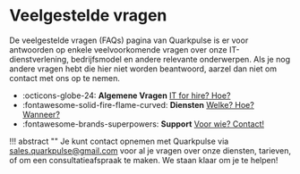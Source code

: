 # Veelgestelde vragen

De veelgestelde vragen (FAQs) pagina van Quarkpulse is er voor antwoorden op enkele veelvoorkomende vragen over onze IT-dienstverlening, bedrijfsmodel en andere relevante onderwerpen. Als je nog andere vragen hebt die hier niet worden beantwoord, aarzel dan niet om contact met ons op te nemen.

<div class="grid cards" markdown>

- :octicons-globe-24: __Algemene Vragen__ [IT for hire? Hoe?](../../FAQs/algemeen/algemene-vragen)
- :fontawesome-solid-fire-flame-curved: __Diensten__ [Welke? Hoe? Wanneer?](../../FAQs/diensten/dienstverlening)
- :fontawesome-brands-superpowers: __Support__ [Voor wie? Contact!](../../FQAs/support/contact-support)

</div>

!!! abstract ""
    Je kunt contact opnemen met Quarkpulse via [sales.quarkpulse@gmail.com](mailto:sales.quarkpulse@gmail.com) voor al je vragen over onze diensten, tarieven, of om een consultatieafspraak te maken. We staan klaar om je te helpen!